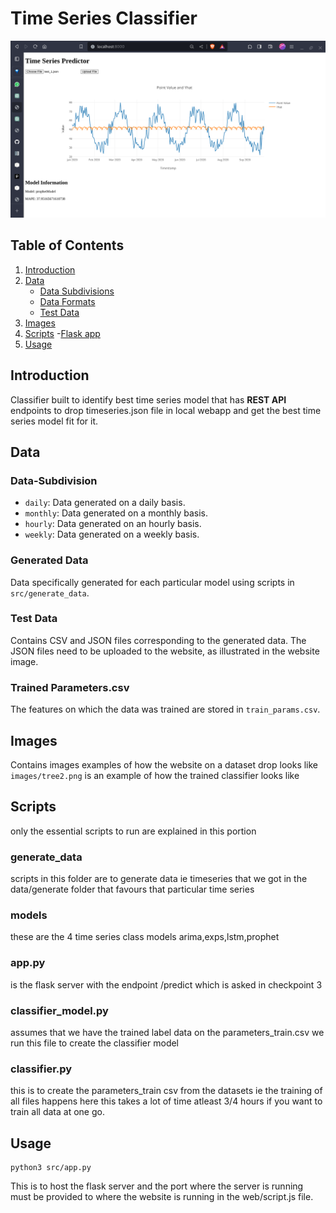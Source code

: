 # Time Series Classifier
![Alt text](images/example4.png)

## Table of Contents
1. [Introduction](#introduction)
2. [Data](#data)
    - [Data Subdivisions](#data-subdivision)
    - [Data Formats](#generated-data)
    - [Test Data](#test-data)
3. [Images](#images)
4. [Scripts](#scripts)
    -[Flask app](#apppy)
5. [Usage](#usage)

## Introduction
Classifier built to identify best time series model that has **REST API** endpoints to drop timeseries.json file in local webapp and get the best time series model fit for it.

## Data
### Data-Subdivision
- `daily`: Data generated on a daily basis.
- `monthly`: Data generated on a monthly basis.
- `hourly`: Data generated on an hourly basis.
- `weekly`: Data generated on a weekly basis.

### Generated Data
Data specifically generated for each particular model using scripts in `src/generate_data`.

### Test Data
Contains CSV and JSON files corresponding to the generated data. The JSON files need to be uploaded to the website, as illustrated in the website image.
### Trained Parameters.csv
The features on which the data was trained are stored in `train_params.csv`.


## Images
Contains images examples of how the website on a dataset drop looks like 
`images/tree2.png` is an example of how the trained classifier looks like

## Scripts
only the essential scripts to run are explained in this portion
### generate_data
scripts in this folder are to generate data ie timeseries that we got in the data/generate folder that favours that particular time series 

### models
these are the 4 time series class models arima,exps,lstm,prophet

### app.py 
is the flask server with the endpoint /predict which is asked in checkpoint 3

### classifier_model.py 
assumes that we have the trained label data on the parameters_train.csv we run this file to create the classifier model 

### classifier.py 
this is to create the parameters_train csv from the datasets ie the training of all files happens here 
this takes a lot of time atleast 3/4 hours if you want to train all data at one go.


## Usage
``````
python3 src/app.py 
``````
This is to host the flask server and the port where the server is running must be provided to where the website is running in the web/script.js file.
